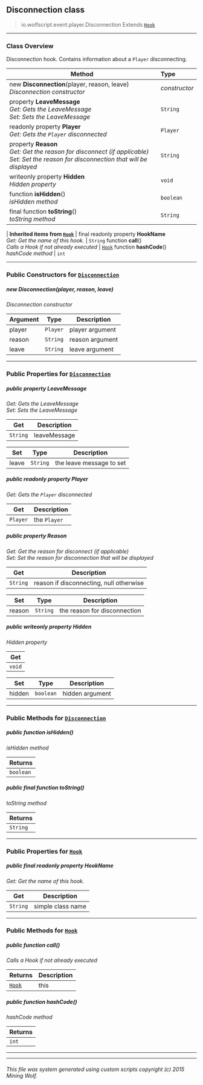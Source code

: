 ## Disconnection __class__

>io.wolfscript.event.player.Disconnection
>Extends [`Hook`](../../hook/Hook.md)

---

### Class Overview

Disconnection hook. Contains information about a `Player` disconnecting.

Method | Type   
--- | :--- 
new __Disconnection__(player, reason, leave) <br> _Disconnection constructor_ | _constructor_
  property __LeaveMessage__ <br> _Get: Gets the LeaveMessage<br>Set: Sets the LeaveMessage_ | `String`
 readonly property __Player__ <br> _Get: Gets the `Player` disconnected_ | `Player`
  property __Reason__ <br> _Get: Get the reason for disconnect (if applicable)<br>Set: Set the reason for disconnection that will be displayed_ | `String`
 writeonly property __Hidden__ <br> _Hidden property_ | `void`
 function __isHidden__() <br> _isHidden method_ | `boolean`
final function __toString__() <br> _toString method_ | `String`
 |
__Inherited items from [`Hook`](../../hook/Hook.md)__ |
final readonly property __HookName__ <br> _Get: Get the name of this hook._ | `String`
 function __call__() <br> _Calls a Hook if not already executed_ | [`Hook`](../../hook/Hook.md)
 function __hashCode__() <br> _hashCode method_ | `int`





---

### Public Constructors for [`Disconnection`](Disconnection.md)

##### <a id='disconnection'></a>new __Disconnection__(player, reason, leave) 

_Disconnection constructor_

Argument | Type | Description  
--- | --- | --- 
player | `Player` | player argument
reason | `String` | reason argument
leave | `String` | leave argument

---

### Public Properties for [`Disconnection`](Disconnection.md)

##### <a id='leavemessage'></a>public   property __LeaveMessage__

_Get: Gets the LeaveMessage<br>Set: Sets the LeaveMessage_

Get | Description
--- | --- 
`String` | leaveMessage

Set | Type | Description  
--- | --- | --- 
leave | `String` | the leave message to set


##### <a id='player'></a>public  readonly property __Player__

_Get: Gets the `Player` disconnected_

Get | Description
--- | --- 
`Player` | the `Player`



##### <a id='reason'></a>public   property __Reason__

_Get: Get the reason for disconnect (if applicable)<br>Set: Set the reason for disconnection that will be displayed_

Get | Description
--- | --- 
`String` | reason if disconnecting, null otherwise

Set | Type | Description  
--- | --- | --- 
reason | `String` | the reason for disconnection


##### <a id='hidden'></a>public  writeonly property __Hidden__

_Hidden property_

Get | 
--- | 
`void` |

Set | Type | Description  
--- | --- | --- 
hidden | `boolean` | hidden argument


---

### Public Methods for [`Disconnection`](Disconnection.md)

##### <a id='ishidden'></a>public  function __isHidden__()

_isHidden method_

Returns | 
--- | 
`boolean` |


##### <a id='tostring'></a>public final function __toString__()

_toString method_

Returns | 
--- | 
`String` |


---

### Public Properties for [`Hook`](../../hook/Hook.md)

##### <a id='hookname'></a>public final readonly property __HookName__

_Get: Get the name of this hook._

Get | Description
--- | --- 
`String` | simple class name



---

### Public Methods for [`Hook`](../../hook/Hook.md)

##### <a id='call'></a>public  function __call__()

_Calls a Hook if not already executed_

Returns | Description
--- | --- 
[`Hook`](../../hook/Hook.md) | this


##### <a id='hashcode'></a>public  function __hashCode__()

_hashCode method_

Returns | 
--- | 
`int` |


---


---


###### This file was system generated using custom scripts copyright (c) 2015 Mining Wolf.
	

